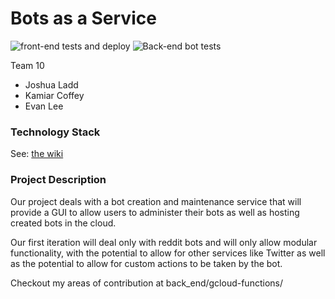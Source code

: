 # Bots as a Service

![front-end tests and deploy](https://github.com/joshladd/bots-as-a-service/workflows/front-end%20tests%20and%20deploy/badge.svg?branch=master) ![Back-end bot tests](https://github.com/joshladd/bots-as-a-service/workflows/Back-end%20bot%20tests/badge.svg)

Team 10

- Joshua Ladd
- Kamiar Coffey
- Evan Lee

### Technology Stack

See: [the wiki](https://github.com/kamiarcoffey/bots-as-a-service/wiki/Architecture)

### Project Description

Our project deals with a bot creation and maintenance service that will provide a GUI to allow users to administer their bots as well as hosting created bots in the cloud.

Our first iteration will deal only with reddit bots and will only allow modular functionality, with the potential to allow for other services like Twitter as well as the potential to allow for custom actions to be taken by the bot.

Checkout my areas of contribution at back_end/gcloud-functions/ 
